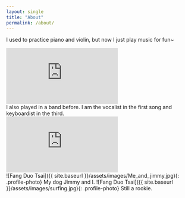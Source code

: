 ```yaml
---
layout: single
title: "About"
permalink: /about/
---
```


I used to practice piano and violin, but now I just play music for fun~
<div class="iframe-container">
    <iframe src="https://www.youtube.com/embed/Sjv2bAbLLL8" frameborder="0" allow="accelerometer; autoplay; clipboard-write; encrypted-media; gyroscope; picture-in-picture" allowfullscreen></iframe>
</div>
I also played in a band before. I am the vocalist in the first song and keyboardist in the third.
<div class="iframe-container">
    <iframe src="https://www.youtube.com/embed/z9Ntn-NwxBo" frameborder="0" allow="accelerometer; autoplay; clipboard-write; encrypted-media; gyroscope; picture-in-picture" allowfullscreen></iframe>
</div>
![Fang Duo Tsai]({{ site.baseurl }}/assets/images/Me_and_jimmy.jpg){: .profile-photo}
My dog Jimmy and I.
![Fang Duo Tsai]({{ site.baseurl }}/assets/images/surfing.jpg){: .profile-photo}
Still a rookie.